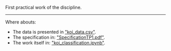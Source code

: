First practical work of the discipline.

--------------------------------------------------

Where abouts:
- The data is presented in ["koi_data.csv"](https://github.com/ceciliassis/master_ufmg/blob/master/machile%20learning/koi_classification/koi_data.csv).
- The specification in: ["SpecificationTP1.pdf"](https://github.com/ceciliassis/master_ufmg/blob/master/machile%20learning/koi_classification/SpecificationTP1.pdf).
- The work itself in: ["koi_classification.ipynb"](https://github.com/ceciliassis/master_ufmg/blob/master/machile%20learning/koi_classification/koi_classification.ipynb).
